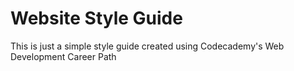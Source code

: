 # Website Style Guide

This is just a simple style guide created using Codecademy's Web Development Career Path
